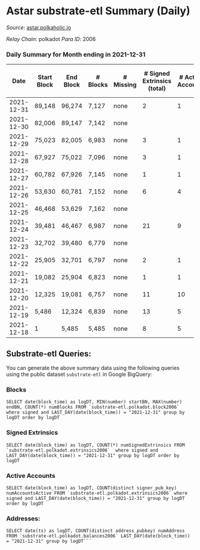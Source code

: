 # Astar substrate-etl Summary (Daily)

_Source_: [astar.polkaholic.io](https://astar.polkaholic.io)

*Relay Chain*: polkadot
*Para ID*: 2006



### Daily Summary for Month ending in 2021-12-31


| Date | Start Block | End Block | # Blocks | # Missing | # Signed Extrinsics (total) | # Active Accounts | # Addresses with Balances | # Events | # Transfers | # XCM Transfers In | # XCM Transfers Out |
| ---- | ----------- | --------- | -------- | --------- | --------------------------- | ----------------- | ------------------------- | -------- | ----------- | ------------------ | ------------------- |
| 2021-12-31 | 89,148 | 96,274 | 7,127 | none | 2 | 1 | 29 | 21,406 | 7,127 ($66,631.90) |   |   |
| 2021-12-30 | 82,006 | 89,147 | 7,142 | none |  |  |  | 21,450 | 7,142 ($66,772.14) |   |   |
| 2021-12-29 | 75,023 | 82,005 | 6,983 | none | 3 | 1 |  | 20,975 | 6,983 ($65,285.61) |   |   |
| 2021-12-28 | 67,927 | 75,022 | 7,096 | none | 3 | 1 |  | 21,318 | 7,096 ($66,342.07) |   |   |
| 2021-12-27 | 60,782 | 67,926 | 7,145 | none | 1 | 1 |  | 21,461 | 7,145 ($66,800.18) |   |   |
| 2021-12-26 | 53,630 | 60,781 | 7,152 | none | 6 | 4 |  | 21,495 | 7,152 ($66,865.63) |   |   |
| 2021-12-25 | 46,468 | 53,629 | 7,162 | none |  |  |  | 21,510 | 7,162 ($66,959.12) |   |   |
| 2021-12-24 | 39,481 | 46,467 | 6,987 | none | 21 | 9 |  | 21,033 | 6,987 ($65,323.02) |   |   |
| 2021-12-23 | 32,702 | 39,480 | 6,779 | none |  |  |  | 20,359 | 6,779 ($63,378.37) |   |   |
| 2021-12-22 | 25,905 | 32,701 | 6,797 | none | 2 | 1 |  | 20,416 | 6,797 ($63,546.66) |   |   |
| 2021-12-21 | 19,082 | 25,904 | 6,823 | none | 1 | 1 |  | 20,493 | 6,823 ($63,789.74) |   |   |
| 2021-12-20 | 12,325 | 19,081 | 6,757 | none | 11 | 10 |  | 20,346 | 6,767 ($63,176.20) |   |   |
| 2021-12-19 | 5,486 | 12,324 | 6,839 | none | 13 | 5 |  | 20,571 | 6,839 ($63,939.33) |   |   |
| 2021-12-18 | 1 | 5,485 | 5,485 | none | 8 | 5 |  | 16,508 | 5,488 ($51,263.19) |   |   |

## Substrate-etl Queries:
You can generate the above summary data using the following queries using the public dataset `substrate-etl` in Google BigQuery:


### Blocks
```
SELECT date(block_time) as logDT, MIN(number) startBN, MAX(number) endBN, COUNT(*) numBlocks FROM `substrate-etl.polkadot.block2006`  where signed and LAST_DAY(date(block_time)) = "2021-12-31" group by logDT order by logDT
```


### Signed Extrinsics
```
SELECT date(block_time) as logDT, COUNT(*) numSignedExtrinsics FROM `substrate-etl.polkadot.extrinsics2006`  where signed and LAST_DAY(date(block_time)) = "2021-12-31" group by logDT order by logDT
```


### Active Accounts
```
SELECT date(block_time) as logDT, COUNT(distinct signer_pub_key) numAccountsActive FROM `substrate-etl.polkadot.extrinsics2006` where signed and LAST_DAY(date(block_time)) = "2021-12-31" group by logDT order by logDT
```


### Addresses:
```
SELECT date(ts) as logDT, COUNT(distinct address_pubkey) numAddress FROM `substrate-etl.polkadot.balances2006` LAST_DAY(date(block_time)) = "2021-12-31" group by logDT```

